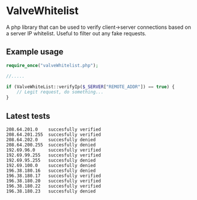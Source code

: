 # ValveWhitelist
A php library that can be used to verify client->server connections based on a server IP whitelist. Useful to filter out any fake requests.

## Example usage
```php
require_once("valveWhitelist.php");

//.....

if (ValveWhiteList::verifyIp($_SERVER["REMOTE_ADDR"]) == true) {
    // Legit request, do something...
}
```

## Latest tests
```
208.64.201.0    succesfully verified
208.64.201.255  succesfully verified
208.64.202.0    succesfully denied
208.64.200.255  succesfully denied
192.69.96.0     succesfully verified
192.69.99.255   succesfully verified
192.69.95.255   succesfully denied
192.69.100.0    succesfully denied
196.38.180.16   succesfully denied
196.38.180.17   succesfully verified
196.38.180.20   succesfully verified
196.38.180.22   succesfully verified
196.38.180.23   succesfully denied
```
